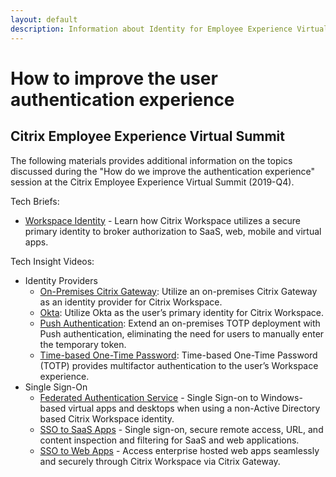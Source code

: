 ```yaml
---
layout: default
description: Information about Identity for Employee Experience Virtual Summit (by Dan Feller)
---
```

# How to improve the user authentication experience

## Citrix Employee Experience Virtual Summit

The following materials provides additional information on the topics discussed during the "How do we improve the authentication experience" session at the Citrix Employee Experience Virtual Summit (2019-Q4).

Tech Briefs:

* [Workspace Identity](https://docs.citrix.com/en-us/tech-zone/learn/tech-briefs/workspace-identity.html) - Learn how Citrix Workspace utilizes a secure primary identity to broker authorization to SaaS, web, mobile and virtual apps.

Tech Insight Videos:

* Identity Providers
  * [On-Premises Citrix Gateway](https://docs.citrix.com/en-us/tech-zone/learn/tech-insights/gateway-idp.html): Utilize an on-premises Citrix Gateway as an identity provider for Citrix Workspace.
  * [Okta](https://docs.citrix.com/en-us/tech-zone/learn/tech-insights/okta.html): Utilize Okta as the user’s primary identity for Citrix Workspace.
  * [Push Authentication](https://docs.citrix.com/en-us/tech-zone/learn/tech-insights/authentication-push.html): Extend an on-premises TOTP deployment with Push authentication, eliminating the need for users to manually enter the temporary token.
  * [Time-based One-Time Password](https://docs.citrix.com/en-us/tech-zone/learn/tech-insights/authentication-totp.html): Time-based One-Time Password (TOTP) provides multifactor authentication to the user’s Workspace experience.
* Single Sign-On
  * [Federated Authentication Service](https://docs.citrix.com/en-us/tech-zone/learn/tech-insights/federated-authentication-service.html) - Single Sign-on to Windows-based virtual apps and desktops when using a non-Active Directory based Citrix Workspace identity.
  * [SSO to SaaS Apps](https://docs.citrix.com/en-us/tech-zone/learn/tech-insights/access-control.html) - Single sign-on, secure remote access, URL, and content inspection and filtering for SaaS and web applications.
  * [SSO to Web Apps](https://docs.citrix.com/en-us/tech-zone/learn/tech-insights/web-apps.html) - Access enterprise hosted web apps seamlessly and securely through Citrix Workspace via Citrix Gateway.
